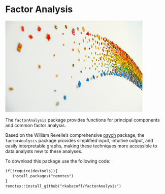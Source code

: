 # Factor Analysis

![](image.jpg)

The `factorAnalysis` package provides functions for principal components and common factor analysis.

Based on the William Revelle’s comprehensive [psych](https://cran.r-project.org/web/packages/psych/index.html) package, the `factorAnalysis` package provides simplified input, intuitive output, and easily interpretable graphs, making these techniques more accessible to data analysts new to these analyses.

To download this package use the following code:

    if(!require(devtools)){
       install.packages("remotes")
    }
    remotes::install_github("rkabacoff/factorAnalysis")
